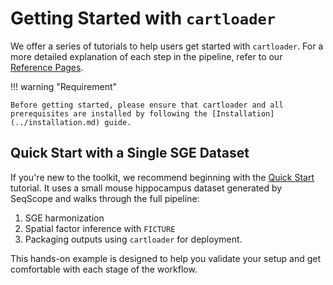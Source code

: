 # Getting Started with `cartloader`

We offer a series of tutorials to help users get started with `cartloader`. For a more detailed explanation of each step in the pipeline, refer to our [Reference Pages](../step_by_step/sge_harmonization.md).

!!! warning "Requirement"

    Before getting started, please ensure that cartloader and all prerequisites are installed by following the [Installation](../installation.md) guide.

## Quick Start with a Single SGE Dataset

If you're new to the toolkit, we recommend beginning with the [Quick Start](./exampledat.md) tutorial. It uses a small mouse hippocampus dataset generated by SeqScope and walks through the full pipeline:  

1. SGE harmonization
2. Spatial factor inference with `FICTURE`  
3. Packaging outputs using `cartloader` for deployment.

This hands-on example is designed to help you validate your setup and get comfortable with each stage of the workflow.